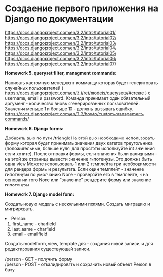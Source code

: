 <h1> Создаение первого приложения на Django по документации </h1>

https://docs.djangoproject.com/en/3.2/intro/tutorial01/<br>
https://docs.djangoproject.com/en/3.2/intro/tutorial02/<br>
https://docs.djangoproject.com/en/3.2/intro/tutorial03/<br>
https://docs.djangoproject.com/en/3.2/intro/tutorial04/<br>
https://docs.djangoproject.com/en/3.2/intro/tutorial05/<br>
https://docs.djangoproject.com/en/3.2/intro/tutorial06/<br>
https://docs.djangoproject.com/en/3.2/intro/tutorial07/<br>

<strong>Homework 5. queryset filter, managment commands:</strong><br>

Написать кастомную менеджент комманду которая будет генеритовать случайных пользователей ( https://docs.djangoproject.com/en/3.1/ref/models/querysets/#create ) c username, email и password. Команда принимает один обязательный аргумент - количество вновь сгенерированных пользователей. Значения меньше 1 и больше 10 - должны вызывать ошибку.
https://docs.djangoproject.com/en/3.2/howto/custom-management-commands/

<strong>Homework 6. Django forms:</strong><br>

Добавить вью по пути /triangle
На этой вью необходимо использовать форму которая будет принимать значения двух катетов треугольника (положительные, больше нуля, для простоты используйте int значения если хотите). После отправки формы, если значения были валидными - на этой же странице вывести значение гипотенузы.
Это должна быть одна view
Можете использовать 1 или 2 темплейта при необходимости для рендера формы и результата.
Если один темплейт - значение гипотенузы по умолчанию None - проверяйте его в темплейте, и на основании того None или "значение" рендерите форму или значение гипотенузы


<strong>Homework 7. Django model form:</strong><br>

Создать новую модель с несколькими полями. Создать миграцию и мигрировать.<br>
<li>Person:<br>
<ol>
<li>first_name - charfield<br></li>
<li>last_name - charfield<br></li>
<li>email - emailfield<br>
</ol>

Создать modelform, view, template для - создания новой записи, и для редактирования существующей записи.<br>
<br>
/person - GET - получить форму<br>
/person - POST - отвалидировать и сохранить новый объект Person в базу<br>